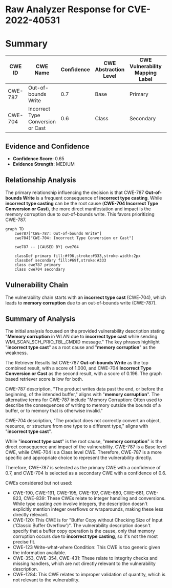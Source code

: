 # Raw Analyzer Response for CVE-2022-40531

# Summary
| CWE ID | CWE Name | Confidence | CWE Abstraction Level | CWE Vulnerability Mapping Label | CWE-Vulnerability Mapping Notes |
|---|---|---|---|---|---|
| CWE-787 | Out-of-bounds Write | 0.7 | Base |  Primary | Allowed |
| CWE-704 | Incorrect Type Conversion or Cast | 0.6 | Class | Secondary | Allowed-with-Review |

## Evidence and Confidence

*   **Confidence Score:** 0.65
*   **Evidence Strength:** MEDIUM

## Relationship Analysis
The primary relationship influencing the decision is that CWE-787 **Out-of-bounds Write** is a frequent consequence of **incorrect type casting**. While **incorrect type casting** can be the root cause (**CWE-704 Incorrect Type Conversion or Cast**), the more direct manifestation and impact is the memory corruption due to out-of-bounds write. This favors prioritizing CWE-787.

```mermaid
graph TD
    cwe787["CWE-787: Out-of-bounds Write"]
    cwe704["CWE-704: Incorrect Type Conversion or Cast"]

    cwe787 -- |CAUSED BY| cwe704

    classDef primary fill:#f96,stroke:#333,stroke-width:2px
    classDef secondary fill:#69f,stroke:#333
    class cwe787 primary
    class cwe704 secondary
```

## Vulnerability Chain
The vulnerability chain starts with an **incorrect type cast** (CWE-704), which leads to **memory corruption** due to an out-of-bounds write (CWE-787).

## Summary of Analysis
The initial analysis focused on the provided vulnerability description stating "**Memory corruption** in WLAN due to **incorrect type cast** while sending WMI_SCAN_SCH_PRIO_TBL_CMDID message." The key phrases highlight "**incorrect type cast**" as a root cause and "**memory corruption**" as the weakness.

The Retriever Results list CWE-787 **Out-of-bounds Write** as the top combined result, with a score of 1.000, and CWE-704 **Incorrect Type Conversion or Cast** as the second result, with a score of 0.196. The graph based retriever score is low for both.

CWE-787 description, "The product writes data past the end, or before the beginning, of the intended buffer," aligns with "**memory corruption**". The alternative terms for CWE-787 include "Memory Corruption: Often used to describe the consequences of writing to memory outside the bounds of a buffer, or to memory that is otherwise invalid."

CWE-704 description, "The product does not correctly convert an object, resource, or structure from one type to a different type," aligns with "**incorrect type cast**".

While "**incorrect type cast**" is the root cause, "**memory corruption**" is the direct consequence and impact of the vulnerability. CWE-787 is a Base level CWE, while CWE-704 is a Class level CWE. Therefore, CWE-787 is a more specific and appropriate choice to represent the vulnerability directly.

Therefore, CWE-787 is selected as the primary CWE with a confidence of 0.7, and CWE-704 is selected as a secondary CWE with a confidence of 0.6.

CWEs considered but not used:
*   CWE-190, CWE-191, CWE-195, CWE-197, CWE-680, CWE-681, CWE-823, CWE-839: These CWEs relate to integer handling and conversions. While type casting *can* involve integers, the description doesn't explicitly mention integer overflows or wraparounds, making these less directly relevant.
*   CWE-120: This CWE is for "Buffer Copy without Checking Size of Input ('Classic Buffer Overflow')". The vulnerability description doesn't specify that a buffer copy operation is the cause, only that memory corruption occurs due to **incorrect type casting**, so it's not the most precise fit.
*   CWE-123 Write-what-where Condition: This CWE is too generic given the information available.
*   CWE-353, CWE-354, CWE-431: These relate to integrity checks and missing handlers, which are not directly relevant to the vulnerability description.
*   CWE-1284: This CWE relates to improper validation of quantity, which is not relevant to the vulnerability.